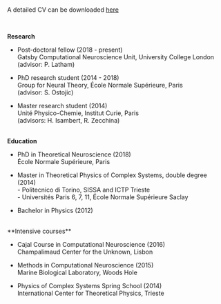 <br> A detailed CV can be downloaded <a href="/cv_long.pdf" target="_blank">here</a>

<br>

**Research**

- Post-doctoral fellow (2018 - present)<br>
   Gatsby Computational Neuroscience Unit, University College London <br>(advisor: P. Latham)

- PhD research student (2014 - 2018)<br>
   Group for Neural Theory, École Normale Supérieure, Paris<br> (advisor: S. Ostojic)

- Master research student (2014)<br>
   Unité Physico-Chemie, Institut Curie, Paris<br> (advisors: H. Isambert, R. Zecchina)

<br>**Education**

- PhD in Theoretical Neuroscience (2018) <br>École Normale Supérieure, Paris

- Master in Theoretical Physics of Complex Systems, double degree (2014)<br>- Politecnico di Torino, SISSA and ICTP Trieste<br>- Universités Paris 6, 7, 11, École Normale Supérieure Saclay<br>

- Bachelor in Physics (2012)

<br>
**Intensive courses**

- Cajal Course in Computational Neuroscience (2016)<br>Champalimaud Center for the Unknown, Lisbon

- Methods in Computational Neuroscience (2015)<br>Marine Biological Laboratory, Woods Hole

- Physics of Complex Systems Spring School (2014)<br>International Center for Theoretical Physics, Trieste

<br>